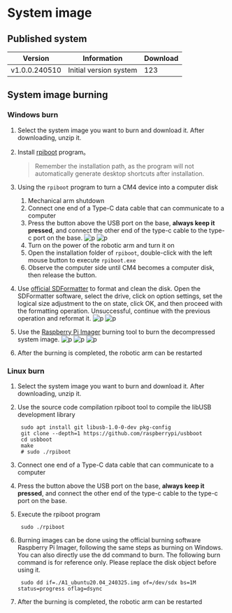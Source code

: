 # System image

## Published system

| Version       | Information            | Download |
| ------------- | ---------------------- | -------- |
| v1.0.0.240510 | Initial version system | 123      |

## System image burning

### Windows burn

1. Select the system image you want to burn and download it. After downloading, unzip it.
2. Install [rpiboot](https://github.com/raspberrypi/usbboot/raw/master/win32/rpiboot_setup.exe) program。
   > Remember the installation path, as the program will not automatically generate desktop shortcuts after installation.
3. Using the `rpiboot` program to turn a CM4 device into a computer disk

   1. Mechanical arm shutdown
   2. Connect one end of a Type-C data cable that can communicate to a computer
   3. Press the button above the USB port on the base, **always keep it pressed**, and connect the other end of the type-c cable to the type-c port on the base.
      ![p](../resources/8-FilesDownload/3.jpg)
      ![p](../resources/8-FilesDownload/2.jpg)
   4. Turn on the power of the robotic arm and turn it on
   5. Open the installation folder of `rpiboot`, double-click with the left mouse button to execute `rpiboot.exe`
   6. Observe the computer side until CM4 becomes a computer disk, then release the button.

4. Use [official SDFormatter](https://www.waveshare.net/w/upload/d/d7/Panasonic_SDFormatter.zip) to format and clean the disk. Open the SDFormatter software, select the drive, click on option settings, set the logical size adjustment to the on state, click OK, and then proceed with the formatting operation. Unsuccessful, continue with the previous operation and reformat it.
   ![p](../resources/8-FilesDownload/4.png)
   ![p](../resources/8-FilesDownload/5.png)
5. Use the [Raspberry Pi Imager](https://www.raspberrypi.com/software/) burning tool to burn the decompressed system image.
   ![p](../resources/8-FilesDownload/6.png)
   ![p](../resources/8-FilesDownload/7.png)
   ![p](../resources/8-FilesDownload/8.png)
6. After the burning is completed, the robotic arm can be restarted

### Linux burn

1. Select the system image you want to burn and download it. After downloading, unzip it.
2. Use the source code compilation rpiboot tool to compile the libUSB development library

   ```shell
    sudo apt install git libusb-1.0-0-dev pkg-config
    git clone --depth=1 https://github.com/raspberrypi/usbboot
    cd usbboot
    make
    # sudo ./rpiboot
   ```

3. Connect one end of a Type-C data cable that can communicate to a computer
4. Press the button above the USB port on the base, **always keep it pressed**, and connect the other end of the type-c cable to the type-c port on the base.
5. Execute the rpiboot program

   ```shell
    sudo ./rpiboot
   ```

6. Burning images can be done using the official burning software Raspberry Pi Imager, following the same steps as burning on Windows. You can also directly use the dd command to burn. The following burn command is for reference only. Please replace the disk object before using it.

   ```shell
    sudo dd if=./A1_ubuntu20.04_240325.img of=/dev/sdx bs=1M status=progress oflag=dsync
   ```

7. After the burning is completed, the robotic arm can be restarted
